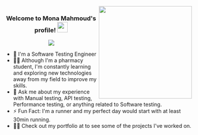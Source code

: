 
<img width="250" align="right" src="https://c.tenor.com/_DOBjnGspYAAAAAM/code-coding.gif">

<h3 align="center">
  Welcome to Mona Mahmoud's profile!
  <img src="https://media.giphy.com/media/hvRJCLFzcasrR4ia7z/giphy.gif" width="28">
</h3>

<!-- Typing SVG by DenverCoder1 - https://github.com/DenverCoder1/readme-typing-svg -->
<p align="center">
  <a href="https://github.com/DenverCoder1/readme-typing-svg"><img src="https://readme-typing-svg.herokuapp.com/?lines=Full-stack%20web%20developer;Always%20learning%20new%20things&font=Fira%20Code&center=true&width=440&height=45&color=f75c7e&vCenter=true&size=22"></a>
</p> 

- 🏢 I'm a Software Testing Engineer 
- 👨‍💻 Although I'm a pharmacy student, I'm constantly learning and exploring new technologies away from my field to improve my skills.
- 💬 Ask me about my experience with Manual testing, API testing, Performance testing, or anything related to Software testing.
- ⚡ Fun Fact: I'm a runner and my perfect day would start with at least 30min running.
- 👨‍💻 Check out my portfolio at  to see some of the projects I've worked on.





